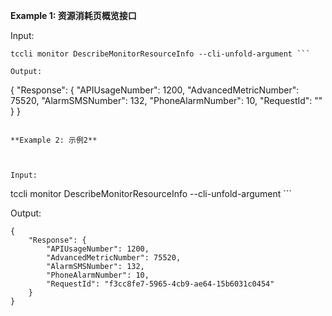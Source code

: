 **Example 1: 资源消耗页概览接口**



Input: 

```
tccli monitor DescribeMonitorResourceInfo --cli-unfold-argument ```

Output: 
```
{
    "Response": {
        "APIUsageNumber": 1200,
        "AdvancedMetricNumber": 75520,
        "AlarmSMSNumber": 132,
        "PhoneAlarmNumber": 10,
        "RequestId": ""
    }
}
```

**Example 2: 示例2**



Input: 

```
tccli monitor DescribeMonitorResourceInfo --cli-unfold-argument ```

Output: 
```
{
    "Response": {
        "APIUsageNumber": 1200,
        "AdvancedMetricNumber": 75520,
        "AlarmSMSNumber": 132,
        "PhoneAlarmNumber": 10,
        "RequestId": "f3cc8fe7-5965-4cb9-ae64-15b6031c0454"
    }
}
```


